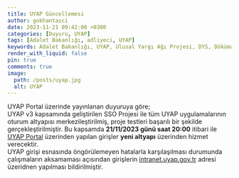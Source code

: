 ```yaml
---
title: UYAP Güncellemesi
author: gokhantasci
date: 2023-11-21 09:42:00 +0300
categories: [Duyuru, UYAP]
tags: [Adalet Bakanlığı, adliyeci, UYAP]
keywords: Adalet Bakanlığı, UYAP, Ulusal Yargı Ağı Projesi, DYS, Döküman Yönetim Sistemi
render_with_liquid: false
pin: true
comments: true
image:
  path: /posts/uyap.jpg
  alt: UYAP
---
```



UYAP Portal üzerinde yayınlanan duyuruya göre;
<br>UYAP v3 kapsamında geliştirilen SSO Projesi ile tüm UYAP uygulamalarının oturum altyapısı merkezileştirilmiş, proje testleri başarılı bir şekilde gerçekleştirilmiştir. Bu kapsamda **21/11/2023 günü saat 20:00** itibari ile [UYAP Portal](https://portal.uyap.gov.tr/) üzerinden yapılan girişler **yeni altyapı** üzerinden hizmet verecektir.
<br>UYAP girişi esnasında öngörülemeyen hatalarla karşılaşılması durumunda çalışmaların aksamaması açısından girişlerin [intranet.uyap.gov.tr](https://intranet.uyap.gov.tr/) adresi üzeridnen yapılması bildirilmiştir.